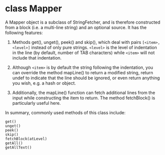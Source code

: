 class Mapper
=================

A Mapper object is a subclass of StringFetcher, and is therefore
constructed from a block (i.e. a multi-line string) and an optional source.
It has the following features:

1. Methods get(), unget(), peek() and skip(), which deal with
	pairs `[<item>, <level>]` instead of only pure strings. `<level>` is the
	level of indentation in the line (by default, number of TAB characters)
	while `<item>` will not include that indentation.

2. Although `<item>` is by default the string following the indentation,
	you can override the method mapLine() to return a modified string,
	return undef to indicate that the line should be ignored, or even
	return anything you wish, e.g. a hash or object.

3. Additionally, the mapLine() function can fetch additional lines from
	the input while constructing the item to return. The method fetchBlock()
	is particularly useful here.

In summary, commonly used methods of this class include:

	get()
	unget()
	peek()
	skip()
	fetchBlock(atLevel)
	getAll()
	getAllText()

